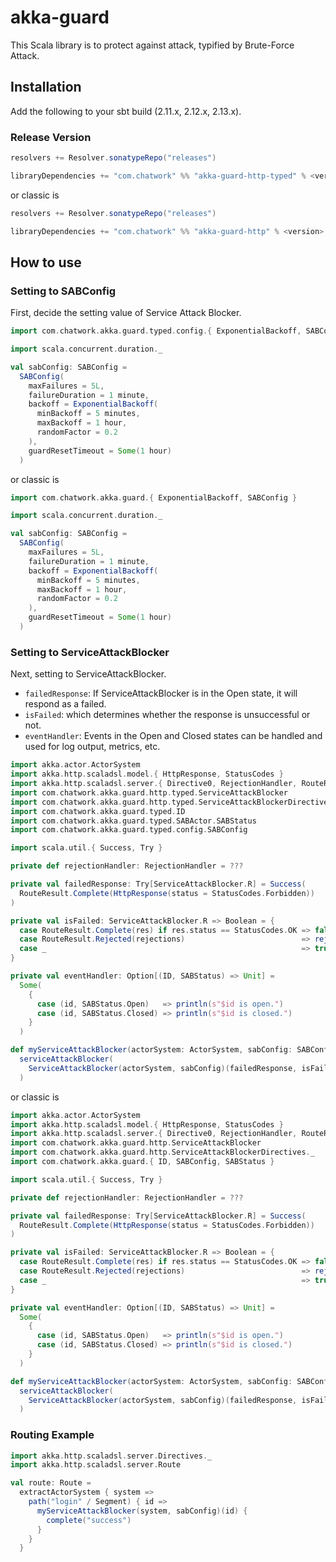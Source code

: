 # akka-guard

This Scala library is to protect against attack, typified by Brute-Force Attack.

## Installation

Add the following to your sbt build (2.11.x, 2.12.x, 2.13.x).

### Release Version

```scala
resolvers += Resolver.sonatypeRepo("releases")

libraryDependencies += "com.chatwork" %% "akka-guard-http-typed" % <version>
```

or classic is

```scala
resolvers += Resolver.sonatypeRepo("releases")

libraryDependencies += "com.chatwork" %% "akka-guard-http" % <version>
```

## How to use

### Setting to SABConfig

First, decide the setting value of Service Attack Blocker.

```scala
import com.chatwork.akka.guard.typed.config.{ ExponentialBackoff, SABConfig}

import scala.concurrent.duration._

val sabConfig: SABConfig =
  SABConfig(
    maxFailures = 5L,
    failureDuration = 1 minute,
    backoff = ExponentialBackoff(
      minBackoff = 5 minutes,
      maxBackoff = 1 hour,
      randomFactor = 0.2
    ),
    guardResetTimeout = Some(1 hour)
  )
```

or classic is

```scala
import com.chatwork.akka.guard.{ ExponentialBackoff, SABConfig }

import scala.concurrent.duration._

val sabConfig: SABConfig =
  SABConfig(
    maxFailures = 5L,
    failureDuration = 1 minute,
    backoff = ExponentialBackoff(
      minBackoff = 5 minutes,
      maxBackoff = 1 hour,
      randomFactor = 0.2
    ),
    guardResetTimeout = Some(1 hour)
  )
```

### Setting to ServiceAttackBlocker

Next, setting to ServiceAttackBlocker.

- `failedResponse`: If ServiceAttackBlocker is in the Open state, it will respond as a failed.
- `isFailed`: which determines whether the response is unsuccessful or not.
- `eventHandler`: Events in the Open and Closed states can be handled and used for log output, metrics, etc.

```scala
import akka.actor.ActorSystem
import akka.http.scaladsl.model.{ HttpResponse, StatusCodes }
import akka.http.scaladsl.server.{ Directive0, RejectionHandler, RouteResult }
import com.chatwork.akka.guard.http.typed.ServiceAttackBlocker
import com.chatwork.akka.guard.http.typed.ServiceAttackBlockerDirectives._
import com.chatwork.akka.guard.typed.ID
import com.chatwork.akka.guard.typed.SABActor.SABStatus
import com.chatwork.akka.guard.typed.config.SABConfig

import scala.util.{ Success, Try }

private def rejectionHandler: RejectionHandler = ???

private val failedResponse: Try[ServiceAttackBlocker.R] = Success(
  RouteResult.Complete(HttpResponse(status = StatusCodes.Forbidden))
)

private val isFailed: ServiceAttackBlocker.R => Boolean = {
  case RouteResult.Complete(res) if res.status == StatusCodes.OK => false
  case RouteResult.Rejected(rejections)                          => rejectionHandler(rejections).isDefined
  case _                                                         => true
}

private val eventHandler: Option[(ID, SABStatus) => Unit] =
  Some(
    {
      case (id, SABStatus.Open)   => println(s"$id is open.")
      case (id, SABStatus.Closed) => println(s"$id is closed.")
    }
  )

def myServiceAttackBlocker(actorSystem: ActorSystem, sabConfig: SABConfig): String => Directive0 =
  serviceAttackBlocker(
    ServiceAttackBlocker(actorSystem, sabConfig)(failedResponse, isFailed, eventHandler)
  )
```

or classic is

```scala
import akka.actor.ActorSystem
import akka.http.scaladsl.model.{ HttpResponse, StatusCodes }
import akka.http.scaladsl.server.{ Directive0, RejectionHandler, RouteResult }
import com.chatwork.akka.guard.http.ServiceAttackBlocker
import com.chatwork.akka.guard.http.ServiceAttackBlockerDirectives._
import com.chatwork.akka.guard.{ ID, SABConfig, SABStatus }

import scala.util.{ Success, Try }

private def rejectionHandler: RejectionHandler = ???

private val failedResponse: Try[ServiceAttackBlocker.R] = Success(
  RouteResult.Complete(HttpResponse(status = StatusCodes.Forbidden))
)

private val isFailed: ServiceAttackBlocker.R => Boolean = {
  case RouteResult.Complete(res) if res.status == StatusCodes.OK => false
  case RouteResult.Rejected(rejections)                          => rejectionHandler(rejections).isDefined
  case _                                                         => true
}

private val eventHandler: Option[(ID, SABStatus) => Unit] =
  Some(
    {
      case (id, SABStatus.Open)   => println(s"$id is open.")
      case (id, SABStatus.Closed) => println(s"$id is closed.")
    }
  )

def myServiceAttackBlocker(actorSystem: ActorSystem, sabConfig: SABConfig): String => Directive0 =
  serviceAttackBlocker(
    ServiceAttackBlocker(actorSystem, sabConfig)(failedResponse, isFailed, eventHandler)
  )
```

### Routing Example

```scala
import akka.http.scaladsl.server.Directives._
import akka.http.scaladsl.server.Route

val route: Route =
  extractActorSystem { system =>
    path("login" / Segment) { id =>
      myServiceAttackBlocker(system, sabConfig)(id) {
        complete("success")
      }
    }
  }
```

